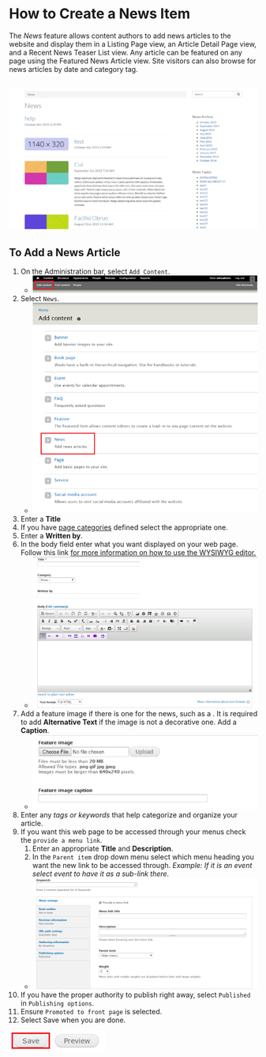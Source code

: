 # How to Create a News Item
The *News* feature allows content authors to add news articles to the website and display them in a Listing Page view, an Article Detail Page view, and a Recent News Teaser List view. Any article can be featured on any page using the Featured News Article view. Site visitors can also browse for news articles by date and category tag.

![An Example of a News Item.](images/neex.png)
---

## To Add a News Article
1. On the Administration bar, select `Add Content`.
    * ![Add Content Highlighted](/images/ambac.png)
2. Select `News`.
    * ![News Option Selected](/images/addconnews.png)
3. Enter a **Title**
4. If you have [page categories](taxonomies.md#categories) defined select the appropriate one.
5. Enter a **Written by**.
6. In the body field enter what you want displayed on your web page. Follow this link [for more information on how to use the WYSIWYG editor.](wysiwyg-editor.md)
    * ![Example of Written by and Body fields](/images/newstitlebody.png)
7. Add a feature image if there is one for the news, such as a . It is required to add **Alternative Text** if the image is not a decorative one. Add a **Caption**.
    * ![Example of Featured Image option](/images/newsfeatureimg.png)
8. Enter any *tags or keywords* that help categorize and organize your article.
9. If you want this web page to be accessed through your menus check the `provide a menu link`.
    1. Enter an appropriate **Title** and **Description**.
    2. In the `Parent item` drop down menu select which menu heading you want the new link to be accessed through. *Example: If it is an event select event to have it as a sub-link there.*
    * ![Example of News Menu Options](/images/pagekeyoptmenu.png)
10. If you have the proper authority to publish right away, select `Published` in `Publishing options`.
11. Ensure `Promoted to front page` is selected.
11. Select Save when you are done.

![Image of Save Button](/images/save.png)
